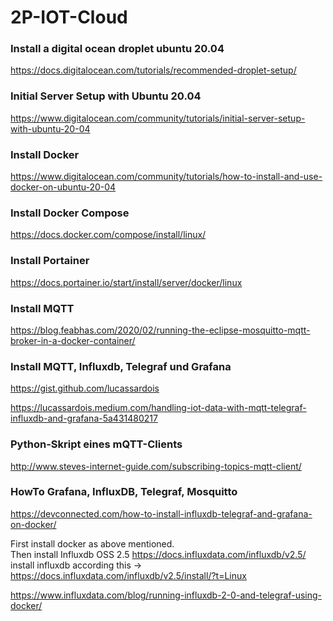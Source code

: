 # 2P-IOT-Cloud

### Install a digital ocean droplet ubuntu 20.04   
https://docs.digitalocean.com/tutorials/recommended-droplet-setup/   

### Initial Server Setup with Ubuntu 20.04    
https://www.digitalocean.com/community/tutorials/initial-server-setup-with-ubuntu-20-04   


### Install Docker       
https://www.digitalocean.com/community/tutorials/how-to-install-and-use-docker-on-ubuntu-20-04

### Install Docker Compose   
https://docs.docker.com/compose/install/linux/

### Install Portainer   
https://docs.portainer.io/start/install/server/docker/linux

### Install MQTT   
https://blog.feabhas.com/2020/02/running-the-eclipse-mosquitto-mqtt-broker-in-a-docker-container/


### Install MQTT, Influxdb, Telegraf und Grafana   
https://gist.github.com/lucassardois

https://lucassardois.medium.com/handling-iot-data-with-mqtt-telegraf-influxdb-and-grafana-5a431480217


### Python-Skript eines mQTT-Clients   
http://www.steves-internet-guide.com/subscribing-topics-mqtt-client/

### HowTo Grafana, InfluxDB, Telegraf, Mosquitto 
https://devconnected.com/how-to-install-influxdb-telegraf-and-grafana-on-docker/   

First install docker as above mentioned.   
Then install Influxdb OSS 2.5 
https://docs.influxdata.com/influxdb/v2.5/
install influxdb according this ->
https://docs.influxdata.com/influxdb/v2.5/install/?t=Linux

https://www.influxdata.com/blog/running-influxdb-2-0-and-telegraf-using-docker/  



